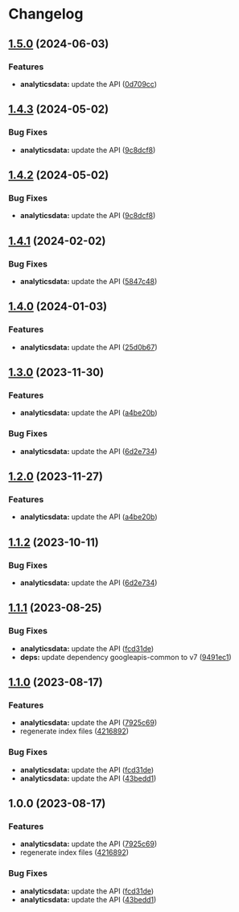 # Changelog

## [1.5.0](https://github.com/googleapis/google-api-nodejs-client/compare/analyticsdata-v1.4.3...analyticsdata-v1.5.0) (2024-06-03)


### Features

* **analyticsdata:** update the API ([0d709cc](https://github.com/googleapis/google-api-nodejs-client/commit/0d709cc9ac81ff8863aad51172d0fb7bba309690))

## [1.4.3](https://github.com/googleapis/google-api-nodejs-client/compare/analyticsdata-v1.4.2...analyticsdata-v1.4.3) (2024-05-02)


### Bug Fixes

* **analyticsdata:** update the API ([9c8dcf8](https://github.com/googleapis/google-api-nodejs-client/commit/9c8dcf8f9aae5858d453a0dae64ca9837672bc87))

## [1.4.2](https://github.com/googleapis/google-api-nodejs-client/compare/analyticsdata-v1.4.1...analyticsdata-v1.4.2) (2024-05-02)


### Bug Fixes

* **analyticsdata:** update the API ([9c8dcf8](https://github.com/googleapis/google-api-nodejs-client/commit/9c8dcf8f9aae5858d453a0dae64ca9837672bc87))

## [1.4.1](https://github.com/googleapis/google-api-nodejs-client/compare/analyticsdata-v1.4.0...analyticsdata-v1.4.1) (2024-02-02)


### Bug Fixes

* **analyticsdata:** update the API ([5847c48](https://github.com/googleapis/google-api-nodejs-client/commit/5847c48697867e8a24b475b3d1d5a3a57c2bc39b))

## [1.4.0](https://github.com/googleapis/google-api-nodejs-client/compare/analyticsdata-v1.3.0...analyticsdata-v1.4.0) (2024-01-03)


### Features

* **analyticsdata:** update the API ([25d0b67](https://github.com/googleapis/google-api-nodejs-client/commit/25d0b6763ee7fc4bd9e41cd00d11b5910ab2b274))

## [1.3.0](https://github.com/googleapis/google-api-nodejs-client/compare/analyticsdata-v1.2.0...analyticsdata-v1.3.0) (2023-11-30)


### Features

* **analyticsdata:** update the API ([a4be20b](https://github.com/googleapis/google-api-nodejs-client/commit/a4be20b2c8b7c490cfb56532b1604d11283b8634))


### Bug Fixes

* **analyticsdata:** update the API ([6d2e734](https://github.com/googleapis/google-api-nodejs-client/commit/6d2e734ff0087c5eb3cc9014ee01c7beb193b2cd))

## [1.2.0](https://github.com/googleapis/google-api-nodejs-client/compare/analyticsdata-v1.1.2...analyticsdata-v1.2.0) (2023-11-27)


### Features

* **analyticsdata:** update the API ([a4be20b](https://github.com/googleapis/google-api-nodejs-client/commit/a4be20b2c8b7c490cfb56532b1604d11283b8634))

## [1.1.2](https://github.com/googleapis/google-api-nodejs-client/compare/analyticsdata-v1.1.1...analyticsdata-v1.1.2) (2023-10-11)


### Bug Fixes

* **analyticsdata:** update the API ([6d2e734](https://github.com/googleapis/google-api-nodejs-client/commit/6d2e734ff0087c5eb3cc9014ee01c7beb193b2cd))

## [1.1.1](https://github.com/googleapis/google-api-nodejs-client/compare/analyticsdata-v1.1.0...analyticsdata-v1.1.1) (2023-08-25)


### Bug Fixes

* **analyticsdata:** update the API ([fcd31de](https://github.com/googleapis/google-api-nodejs-client/commit/fcd31debbcdd0bbfe3a22b84c1737234198c8dd3))
* **deps:** update dependency googleapis-common to v7 ([9491ec1](https://github.com/googleapis/google-api-nodejs-client/commit/9491ec1cdc3c413e7d73edcfcd59cf5c28a7c855))

## [1.1.0](https://github.com/googleapis/google-api-nodejs-client/compare/analyticsdata-v1.0.0...analyticsdata-v1.1.0) (2023-08-17)


### Features

* **analyticsdata:** update the API ([7925c69](https://github.com/googleapis/google-api-nodejs-client/commit/7925c694a20b4fac6ca88697cad0c4abd11959a7))
* regenerate index files ([4216892](https://github.com/googleapis/google-api-nodejs-client/commit/42168925208e087c952d1fc8267847731d05ae9f))


### Bug Fixes

* **analyticsdata:** update the API ([fcd31de](https://github.com/googleapis/google-api-nodejs-client/commit/fcd31debbcdd0bbfe3a22b84c1737234198c8dd3))
* **analyticsdata:** update the API ([43bedd1](https://github.com/googleapis/google-api-nodejs-client/commit/43bedd114a0a89f3dce4a911f5ad44949330a44f))

## 1.0.0 (2023-08-17)


### Features

* **analyticsdata:** update the API ([7925c69](https://github.com/googleapis/google-api-nodejs-client/commit/7925c694a20b4fac6ca88697cad0c4abd11959a7))
* regenerate index files ([4216892](https://github.com/googleapis/google-api-nodejs-client/commit/42168925208e087c952d1fc8267847731d05ae9f))


### Bug Fixes

* **analyticsdata:** update the API ([fcd31de](https://github.com/googleapis/google-api-nodejs-client/commit/fcd31debbcdd0bbfe3a22b84c1737234198c8dd3))
* **analyticsdata:** update the API ([43bedd1](https://github.com/googleapis/google-api-nodejs-client/commit/43bedd114a0a89f3dce4a911f5ad44949330a44f))
